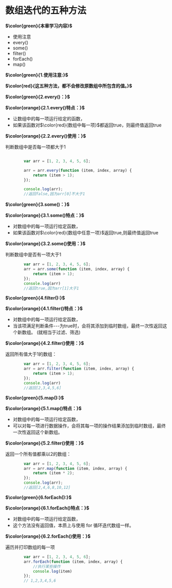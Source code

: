 # 数组迭代的五种方法

**$\color{green}{本章学习内容}$**

- 使用注意
- every()
- some()
- filter()
- forEach()
- map()

**$\color{green}{1.使用注意:}$**

**$\color{red}{这五种方法，都不会修改原数组中所包含的值。}$**

**$\color{green}{2.every()：}$**

**$\color{orange}{2.1.every()特点：}$**

- 让数组中的每一项运行给定的函数，
- 如果该函数对$\color{red}{数组中每一项}$都返回true，则最终值返回true

**$\color{orange}{2.2.every()使用：}$**

判断数组中是否每一项都大于1

```javascript

        var arr = [1, 2, 3, 4, 5, 6];

        arr = arr.every(function (item, index, array) {
            return (item > 1);
        });

        console.log(arr);
        //返回false,因为arr[0]不大于1
```

**$\color{green}{3.some()：}$**

**$\color{orange}{3.1.some()特点：}$**

- 对数组中的每一项运行给定函数，
- 如果该函数对$\color{red}{数组中任意一项}$返回true,则最终值返回true

**$\color{orange}{3.2.some()使用：}$**

判断数组中是否有一项大于1

```javascript
        var arr = [1, 2, 3, 4, 5, 6];
        arr = arr.some(function (item, index, array) {
            return (item > 1);
        });
        console.log(arr)
        //返回true,因为arr[1]大于1
```

**$\color{green}{4.filter():}$**

**$\color{orange}{4.1.filter()特点：}$**

- 对数组中的每一项运行给定函数，
- 当该项满足判断条件---为true时，会将其添加到临时数组，最终一次性返回这个新数组。
  (就相当于过滤、筛选)

**$\color{orange}{4.2.filter()使用：}$**

返回所有值大于1的数组：

```javascript
        var arr = [1, 2, 3, 4, 5, 6];
        arr = arr.filter(function (item, index, array) {
            return (item > 1);
        });
        console.log(arr)
        //返回[2,3,4,5,6]
```

**$\color{green}{5.map():}$**

**$\color{orange}{5.1.map()特点：}$**

- 对数组中的每一项运行给定函数，
- 可以对每一项进行数据操作，会将其每一项的操作结果添加到临时数组，最终一次性返回这个新数组。

**$\color{orange}{5.2.filter()使用：}$**

返回一个所有值都乘以2的数组：

```javascript
        var arr = [1, 2, 3, 4, 5, 6];
        arr = arr.map(function (item, index, array) {
            return (item * 2);
        });
        console.log(arr);
        //返回[2,4,6,8,10,12]
```

**$\color{green}{6.forEach():}$**

**$\color{orange}{6.1.forEach()特点：}$**

- 对数组中的每一项运行给定函数，
- 这个方法没有返回值，本质上与使用 for 循环迭代数组一样。

**$\color{orange}{6.2.forEach()使用：}$**

遍历并打印数组的每一项

```javascript
        var arr = [1, 2, 3, 4, 5, 6];
        arr.forEach(function (item, index, array) {
            //执行某些操作
            console.log(item)
        });
        // 1,2,3,4,5,6
```
